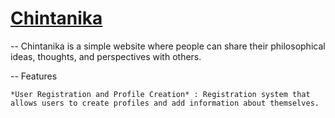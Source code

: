 # [Chintanika]()
--
 Chintanika is a simple website where people can share their philosophical ideas, thoughts, and perspectives with others.
 
--
 Features
```
*User Registration and Profile Creation* : Registration system that allows users to create profiles and add information about themselves.
